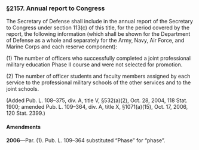 ### §2157. Annual report to Congress ###

The Secretary of Defense shall include in the annual report of the Secretary to Congress under section 113(c) of this title, for the period covered by the report, the following information (which shall be shown for the Department of Defense as a whole and separately for the Army, Navy, Air Force, and Marine Corps and each reserve component):

(1) The number of officers who successfully completed a joint professional military education Phase II course and were not selected for promotion.

(2) The number of officer students and faculty members assigned by each service to the professional military schools of the other services and to the joint schools.

(Added Pub. L. 108–375, div. A, title V, §532(a)(2), Oct. 28, 2004, 118 Stat. 1900; amended Pub. L. 109–364, div. A, title X, §1071(a)(15), Oct. 17, 2006, 120 Stat. 2399.)

#### Amendments ####

**2006**—Par. (1). Pub. L. 109–364 substituted “Phase” for “phase”.